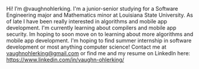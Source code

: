 Hi! I’m @vaughnohlerking. I'm a junior-senior studying for a Software Engineering major and Mathematics minor at Louisiana State University. As of late I have been really interested in algorithms and mobile app development. I'm currently learning about compilers and mobile app security. Im hoping to soon move on to learning about more algorithms and mobile app development.
I'm hoping to find summer internship in software development or most anything computer science!
Contact me at vaughnohlerking@gmail.com or find me and my resume on LinkedIn here: https://www.linkedin.com/in/vaughn-ohlerking/
